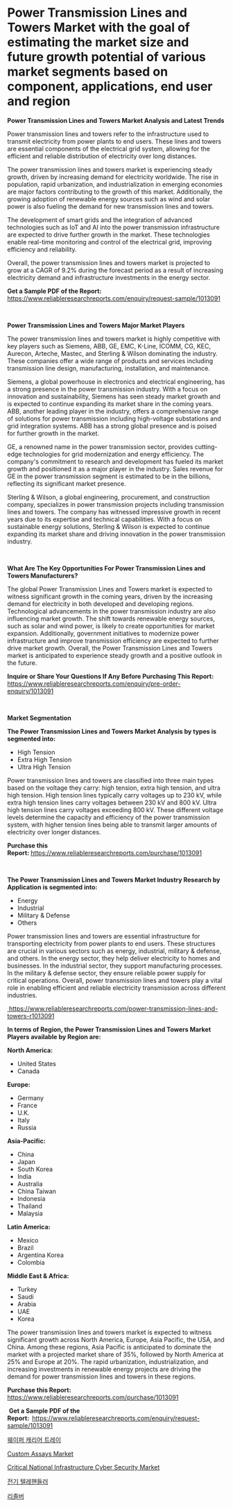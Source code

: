 <p><h1>Power Transmission Lines and Towers Market with the goal of estimating the market size and future growth potential of various market segments based on component, applications, end user and region</h1></p><p><strong>Power Transmission Lines and Towers Market Analysis and Latest Trends</strong></p>
<p><p>Power transmission lines and towers refer to the infrastructure used to transmit electricity from power plants to end users. These lines and towers are essential components of the electrical grid system, allowing for the efficient and reliable distribution of electricity over long distances.</p><p>The power transmission lines and towers market is experiencing steady growth, driven by increasing demand for electricity worldwide. The rise in population, rapid urbanization, and industrialization in emerging economies are major factors contributing to the growth of this market. Additionally, the growing adoption of renewable energy sources such as wind and solar power is also fueling the demand for new transmission lines and towers.</p><p>The development of smart grids and the integration of advanced technologies such as IoT and AI into the power transmission infrastructure are expected to drive further growth in the market. These technologies enable real-time monitoring and control of the electrical grid, improving efficiency and reliability.</p><p>Overall, the power transmission lines and towers market is projected to grow at a CAGR of 9.2% during the forecast period as a result of increasing electricity demand and infrastructure investments in the energy sector.</p></p>
<p><strong>Get a Sample PDF of the Report:&nbsp;</strong> <a href="https://www.reliableresearchreports.com/enquiry/request-sample/1013091">https://www.reliableresearchreports.com/enquiry/request-sample/1013091</a></p>
<p>&nbsp;</p>
<p><strong>Power Transmission Lines and Towers Major Market Players</strong></p>
<p><p>The power transmission lines and towers market is highly competitive with key players such as Siemens, ABB, GE, EMC, K-Line, ICOMM, CG, KEC, Aurecon, Arteche, Mastec, and Sterling & Wilson dominating the industry. These companies offer a wide range of products and services including transmission line design, manufacturing, installation, and maintenance.</p><p>Siemens, a global powerhouse in electronics and electrical engineering, has a strong presence in the power transmission industry. With a focus on innovation and sustainability, Siemens has seen steady market growth and is expected to continue expanding its market share in the coming years. ABB, another leading player in the industry, offers a comprehensive range of solutions for power transmission including high-voltage substations and grid integration systems. ABB has a strong global presence and is poised for further growth in the market.</p><p>GE, a renowned name in the power transmission sector, provides cutting-edge technologies for grid modernization and energy efficiency. The company's commitment to research and development has fueled its market growth and positioned it as a major player in the industry. Sales revenue for GE in the power transmission segment is estimated to be in the billions, reflecting its significant market presence.</p><p>Sterling & Wilson, a global engineering, procurement, and construction company, specializes in power transmission projects including transmission lines and towers. The company has witnessed impressive growth in recent years due to its expertise and technical capabilities. With a focus on sustainable energy solutions, Sterling & Wilson is expected to continue expanding its market share and driving innovation in the power transmission industry.</p></p>
<p>&nbsp;</p>
<p><strong>What Are The Key Opportunities For Power Transmission Lines and Towers Manufacturers?</strong></p>
<p><p>The global Power Transmission Lines and Towers market is expected to witness significant growth in the coming years, driven by the increasing demand for electricity in both developed and developing regions. Technological advancements in the power transmission industry are also influencing market growth. The shift towards renewable energy sources, such as solar and wind power, is likely to create opportunities for market expansion. Additionally, government initiatives to modernize power infrastructure and improve transmission efficiency are expected to further drive market growth. Overall, the Power Transmission Lines and Towers market is anticipated to experience steady growth and a positive outlook in the future.</p></p>
<p><strong>Inquire or Share Your Questions If Any Before Purchasing This Report:</strong> <a href="https://www.reliableresearchreports.com/enquiry/pre-order-enquiry/1013091">https://www.reliableresearchreports.com/enquiry/pre-order-enquiry/1013091</a></p>
<p>&nbsp;</p>
<p><strong>Market Segmentation</strong></p>
<p><strong>The Power Transmission Lines and Towers Market Analysis by types is segmented into:</strong></p>
<p><ul><li>High Tension</li><li>Extra High Tension</li><li>Ultra High Tension</li></ul></p>
<p><p>Power transmission lines and towers are classified into three main types based on the voltage they carry: high tension, extra high tension, and ultra high tension. High tension lines typically carry voltages up to 230 kV, while extra high tension lines carry voltages between 230 kV and 800 kV. Ultra high tension lines carry voltages exceeding 800 kV. These different voltage levels determine the capacity and efficiency of the power transmission system, with higher tension lines being able to transmit larger amounts of electricity over longer distances.</p></p>
<p><strong>Purchase this Report:&nbsp;</strong><a href="https://www.reliableresearchreports.com/purchase/1013091">https://www.reliableresearchreports.com/purchase/1013091</a></p>
<p>&nbsp;</p>
<p><strong>The Power Transmission Lines and Towers Market Industry Research by Application is segmented into:</strong></p>
<p><ul><li>Energy</li><li>Industrial</li><li>Military & Defense</li><li>Others</li></ul></p>
<p><p>Power transmission lines and towers are essential infrastructure for transporting electricity from power plants to end users. These structures are crucial in various sectors such as energy, industrial, military & defense, and others. In the energy sector, they help deliver electricity to homes and businesses. In the industrial sector, they support manufacturing processes. In the military & defense sector, they ensure reliable power supply for critical operations. Overall, power transmission lines and towers play a vital role in enabling efficient and reliable electricity transmission across different industries.</p></p>
<p><a href="https://www.reliableresearchreports.com/power-transmission-lines-and-towers-r1013091">&nbsp;https://www.reliableresearchreports.com/power-transmission-lines-and-towers-r1013091</a></p>
<p><strong>In terms of Region, the Power Transmission Lines and Towers Market Players available by Region are:</strong></p>
<p>
    <p> <strong> North America: </strong>
        <ul>
            <li>United States</li>
            <li>Canada</li>
        </ul>
        </p> 
    <p> <strong> Europe: </strong>
        <ul>
            <li>Germany</li>
            <li>France</li>
            <li>U.K.</li>
            <li>Italy</li>
            <li>Russia</li>
        </ul>
        </p> 
    <p> <strong> Asia-Pacific: </strong>
        <ul>
            <li>China</li>
            <li>Japan</li>
            <li>South Korea</li>
            <li>India</li>
            <li>Australia</li>
            <li>China Taiwan</li>
            <li>Indonesia</li>
            <li>Thailand</li>
            <li>Malaysia</li>
        </ul>
        </p> 
    <p> <strong> Latin America: </strong>
        <ul>
            <li>Mexico</li>
            <li>Brazil</li>
            <li>Argentina Korea</li>
            <li>Colombia</li>
        </ul>
        </p> 
    <p> <strong> Middle East & Africa: </strong>
        <ul>
            <li>Turkey</li>
            <li>Saudi</li>
            <li>Arabia</li>
            <li>UAE</li>
            <li>Korea</li>
        </ul>
    </p>
    </p>
<p><p>The power transmission lines and towers market is expected to witness significant growth across North America, Europe, Asia Pacific, the USA, and China. Among these regions, Asia Pacific is anticipated to dominate the market with a projected market share of 35%, followed by North America at 25% and Europe at 20%. The rapid urbanization, industrialization, and increasing investments in renewable energy projects are driving the demand for power transmission lines and towers in these regions.</p></p>
<p><strong>Purchase this Report: </strong><a href="https://www.reliableresearchreports.com/purchase/1013091">https://www.reliableresearchreports.com/purchase/1013091</a></p>
<p>&nbsp;<strong>Get a Sample PDF of the Report:&nbsp;&nbsp;</strong><a href="https://www.reliableresearchreports.com/enquiry/request-sample/1013091">https://www.reliableresearchreports.com/enquiry/request-sample/1013091</a></p>
<p><strong></strong></p>
<p><p><a href="https://github.com/solomonbode85/Market-Research-Report-List-1/blob/main/626034753543.md">웨이퍼 캐리어 트레이</a></p><p><a href="https://github.com/okotobwrhuteie/Market-Research-Report-List-2/blob/main/custom-assays-market.md">Custom Assays Market</a></p><p><a href="https://github.com/myacatherineblakecaczo9vcsw/Market-Research-Report-List-2/blob/main/critical-national-infrastructure-cyber-security-market.md">Critical National Infrastructure Cyber Security Market</a></p><p><a href="https://medium.com/@alexemumu2022/%EC%9D%BC%EB%A0%89%ED%8A%B8%EB%A6%AD-%ED%85%94%EB%A6%AC%ED%95%B8%EB%93%A4%EB%9F%AC-%EC%8B%9C%EC%9E%A5-%EC%A0%90%EC%9C%A0%EC%9C%A8-%EB%B3%80%ED%99%94%EC%99%80-%EC%8B%9C%EC%9E%A5-%EC%84%B1%EC%9E%A5-%ED%8A%B8%EB%A0%8C%EB%93%9C-2024%EB%85%84-2031%EB%85%84-8c46b0ac5f4a">전기 텔레핸들러</a></p><p><a href="https://medium.com/@munchkin678568/%EA%B2%B0%EC%A0%95%EC%9E%90-%EC%8B%9C%EC%9E%A5-%EC%9C%A0%ED%98%95-%EC%9D%91%EC%9A%A9-%EB%B0%8F-%EC%A7%80%EB%A6%AC%EC%97%90-%EB%8C%80%ED%95%9C-%ED%8F%AC%EA%B4%84%EC%A0%81-%ED%8F%89%EA%B0%80-3232c29abb9c">리졸버</a></p></p>